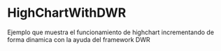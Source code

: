 HighChartWithDWR
================

Ejemplo que muestra el funcionamiento de highchart incrementando de forma dinamica con la ayuda del framework  DWR
